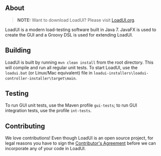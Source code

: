 About
-----

> **NOTE:** Want to download LoadUI? Please visit [LoadUI.org](http://loadui.org).

LoadUI is a modern load-testing software built in Java 7. JavaFX is used to create the GUI and a Groovy DSL is used for extending LoadUI.


Building
---------

LoadUI is built by running `mvn clean install` from the root directory. This will compile and run all regular unit tests. To start LoadUI, use the `loadui.bat` (or Linux/Mac equivalent) file in `loadui-installers\loadui-controller-installer\target\main`.

Testing
-------

To run GUI unit tests, use the Maven profile `gui-tests`; to run GUI integration tests, use the profile `int-tests`.


Contributing
------------

We love contributions! Even though LoadUI is an open source project, for legal reasons you have to sign the [Contributor's Agreement](http://www.soapui.org/Developers-Corner/contribute-to-soapui.html) before we can incorporate any of your code in LoadUI.
